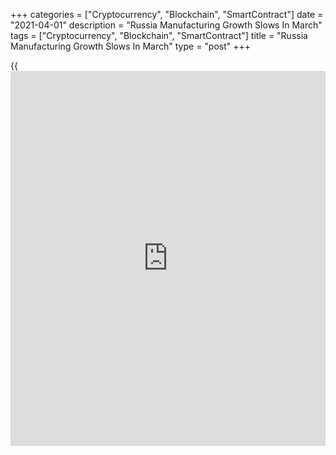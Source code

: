 +++
categories = ["Cryptocurrency", "Blockchain", "SmartContract"]
date = "2021-04-01"
description = "Russia Manufacturing Growth Slows In March"
tags = ["Cryptocurrency", "Blockchain", "SmartContract"]
title = "Russia Manufacturing Growth Slows In March"
type = "post"
+++

{{<iframe id="large-banner" src="https://www.bounty.group/#slide=19.0" width="100%" height="600" scrolling="no" style="border: 0px solid rgb(216, 221, 230); border-radius: 3px;">}}

Russia's manufacturing expansion slowed slightly in March as production
growth slowed and vendor performance deteriorated to its the weakest in
nearly a year, survey data from IHS Markit showed Thursday.

The IHS Markit Russia Manufacturing Purchasing Managers' Index, or PMI,
eased to 51.1 in March from 51.5 in February. A PMI reading above 50
signals growth in the sector.

The survey also showed that the rate of cost inflation was the slowest
in five months in March but remained at a high level.

IHS Markit economist Sian Jones blamed price hikes and supply shortages
for slower production growth, and the softer client demand for the
smaller increase in new orders.

"Further [historical](https://www.fintechee.com/services/historical-data-for-forex/)ly elevated rates of inflation in March add to
concern regarding building price pressures through 2021 to date by the
Central Bank of Russia," the economist said.

"We are currently forecasting three more interest rates hikes before the
end of the year."

For comments and feedback [contact](https://www.playgroundfx.com/contact/): editorial@rtt[news](https://www.letsplayfx.com/blog/forex-news-website/).com

[Economic News][1]

 **What parts of the world are seeing the best (and worst) economic
performances lately? Click[here][2] to check out our [Econ Scorecard][2]
and find out! See up-to-the-moment [ranking](https://www.playgroundfx.com/blog/crypto-exchange-ranking/)s for the best and worst
performers in [GDP][2], [unemployment rate][3], [inflation][4] and much
more.**

   1. www.rtt[news](https://www.letsplayfx.com/blog/forex-news-website/).com/Content/EconomicNews.aspx
   2. www.rtt[news](https://www.letsplayfx.com/blog/forex-news-website/).com/economic-scorecard/world-rank/GDP/highest-performance.aspx
   3. www.rtt[news](https://www.letsplayfx.com/blog/forex-news-website/).com/economic-scorecard/world-rank/unemployment-rate/lowest-performance.aspx
   4. www.rtt[news](https://www.letsplayfx.com/blog/forex-news-website/).com/economic-scorecard/world-rank/CPI/highest-performance.aspx